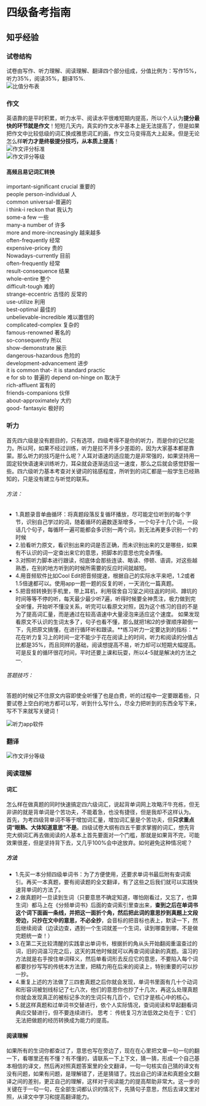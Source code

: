 # 四级备考指南
## 知乎经验
### 试卷结构
试卷由写作、听力理解、阅读理解、翻译四个部分组成，分值比例为：写作15%，听力35%，阅读35%，翻译15%.<br>
![比值分布表](http://www.233.com/NewsFiles/2016-3/23/sijitixing.jpg)<br>

### 作文
英语靠的是平时积累，听力水平、阅读水平很难短期内提高，所以个人认为**提分最快的环节就是作文**！短短几天内，真实的作文水平基本上是无法提高了，但是如果把作文中比较低级的词汇换成雅思词汇的画，作文立马变得高大上起来。但是无论怎么样**听力才是终极提分技巧，从本质上提高**！<br>
![作文评分标准](https://pic1.zhimg.com/80/7d7a379aafc02b0204d68a171e03ee20_hd.jpg)<br>
![作文评分等级](http://www.233.com/NewsFiles/2016-5/31/11.png)
#### 高频且易记词汇转换
important-significant crucial 重要的<br>
people person-individual 人<br>
common universal-普遍的<br>
i think-i reckon that 我认为<br>
some-a few 一些<br>
many-a number of 许多<br>
more and more-increasingly 越来越多<br>
often-frequently 经常<br>
expensive-pricey 贵的<br>
Nowadays-currently 目前<br>
often-frequently 经常<br>
result-consequence 结果<br>
whole-entire 整个<br>
difficult-tough 难的<br>
strange-eccentric 古怪的 反常的<br>
use-utilize 利用<br>
best-optimal 最佳的<br>
unbelievable-incredible 难以置信的<br>
complicated-complex 复杂的<br>
famous-renowned 著名的<br>
so-consequently 所以<br>
show-demonstrate 展示<br>
dangerous-hazardous 危险的<br>
development-advancement 进步<br>
it is common that- it is standard practic<br>e for sb to 普遍的
depend on-hinge on 取决于<br>
rich-affluent 富有的<br>
friends-companions 伙伴<br>
about-approximately 大约<br>
good- fantasyic 极好的<br>

### 听力
首先四六级是没有题目的，只有选项，四级考得不是你的听力，而是你的记忆能力。所以阿，如果不经过训练，听力是拉不开多少差距的，因为大家基本都是靠蒙。那么听力的技巧是什么呢？人耳对语速的适应能力是非常强的，如果坚持用一固定较快语速来训练听力，耳朵就会逐渐适应这一速度，那么之后就会感觉舒服一些。四六级听力基本考查对关键词的铭感程度，所听到的词汇都是一般学生已经熟知的，只是没有建立与听觉的联系。<br>
###### 方法：
- 1.真题录音单曲循环：将真题段落反复循环播放，尽可能定位听到的每个字节，识别自己学过的词，随着循环的遍数逐渐增多，一个句子十几个词，一段话几个句子，每循环一遍可能都会多识别一两个词，到无法再更多识别一个的时候
- 2.验看听力原文，看识别出来的词是否正确，而未识别出来的又是哪些，如果有不认识的词一定查出来它的意思，把脚本的意思也完全弄懂。
- 3.对照听力脚本进行跟读，彻底体会那些连读、略读、停顿、语调，对这些越熟悉，在别的地方听到的时候所需要的反应时间就越短。
- 4.用音频软件比如Cool Edit把音频提速，根据自己的实际水平来吧，1.2或者1.5倍速都可以。使用app一题一题的反复的听，一天消化一篇真题。
- 5.把音频转换到手机里，带上耳机，利用宿舍自习室之间往返的时间、蹲坑的时间等等不停的听，每天最少最少听7遍，听得时候要全神贯注，极力做到完全听懂，开始听不懂没关系，听完可以看原文对照，因为这个练习的目的不是为了提高词汇量，而是通过在较高语速中大量浸泡来适应这个速度。
如果发现看原文不认识的生词太多了，句子也看不懂，那么就把1和2的步骤顺序颠倒一下，先把原文搞懂，在进行循环听和跟读。**练习听力一定要达到的指标：**花在听力复习上的时间一定不能少于花在阅读上的时间，听力和阅读的分值占比都是35%，而且同样的基础，阅读想提高不易，听力却可以短期大幅提高。可是反复的循环很花时间，平时还要上课和玩耍，所以4-5就是解决的方法之一.
###### 答题技巧：
答题的时候记不住原文内容即使全听懂了也是白费，听的过程中一定要跟着些，只要试卷上空白的地方都可以写，听到什么写什么，尽全力把听到的东西全写下来，写不下来就写关键词！

![听力app软件](https://pic3.zhimg.com/80/v2-b3f8d1f928cc90f2b79f0085e6b48426_hd.jpg)

### 翻译
![作文评分等级](http://www.233.com/NewsFiles/2016-5/31/22.png)

### 阅读理解
#### 词汇
怎么样在做真题的同时快速搞定四六级词汇，说起背单词网上攻略汗牛充栋，但无非讲的就是背单词是个苦功夫，不能着急，也没有捷径，但是我却不这样认为。<br>
首先，为考四级背单词不等于增加词汇量，增加词汇量是个苦功夫，但**只求重点词“眼熟、大体知道意思”不是**。四级试卷大纲有四五千要求掌握的词汇，想先背完大纲词汇再去做阅读的人基本上首先要面对一个门槛，那就是如果背不完，可能效果很差，但是坚持背下去，又几乎100%会中途放弃。如何避免这种情况呢？
##### 方法
- 1.先买一本分频四级单词书：为了方便使用，还要求单词书最后附有查词索引。再买一本真题，要有阅读题的全文翻译，有了这些之后我们就可以实践快速背单词的方法了。
- 2.做真题时一旦读到生词（只要意思不确定知道，哪怕刚看过，又忘了，也算生词）都马上在《分频单词书》后面的查词索引里查出来，**查到之后在单词书这个词下面画一条线，并把这一面折个角，然后把此词的意思抄到真题上文段旁边，只抄在文中的意思，不必全抄**，会音标的把音标也表上，默读一下，然后继续阅读（边读边查，遇到一个生词就差一个生词，读到哪查到哪，不是做完题统一查！）
- 3.在第二天比较清醒的实践拿出单词书，根据折的角从头开始翻阅重温查过的词，旧的词温习完之后，这天的其他时候就可以再查词阅读新的真题。温习的方法就是右手按住单词释义，然后单看词形去反应它的意思，不要陷入每个词都要抄抄写写的传统本方法里，把精力用在后来的阅读上，特别重要的可以抄一抄。
- 4.重复上述的方法做了三四套真题之后你就会发现，单词书里面有几十个动词和形容词被划线标记了七八次，他们的意思你也抄了十几次，再这么处理真题你就会发现真正的被标记多次的生词只有几百个，它们才是核心中的核心。
- 5.就这样真题和过单词书交替进行，依个人实际情况，查词阅读和早起翻看词典应交替进行，但不要连续进行。
思考：
传统复习方法低效之处在于：它们无法把做题的经历转换成为能力的提高。

#### 阅读理解
如果所有的生词你都查过了，意思也写在旁边了，现在在心里把文章一句一句的翻一下，看哪里还有不懂？有不懂的，请联系一下上下文，猜一猜，形成一个自己基本相信的译文，然后再对照真题答案里的全文翻译，一句一句核实自己猜的译文有没有问题，如果有问题，是理解错了，还是猜错了。找出自己的译法和真题全文翻译之间的差别，更正自己的理解，这样对于阅读能力的提高帮助非常大。这一步的关键在于一句一句，在全部生词都认识的情况下，先猜句子意思，然后去译文里对照，从译文中学习和提高翻译能力。
